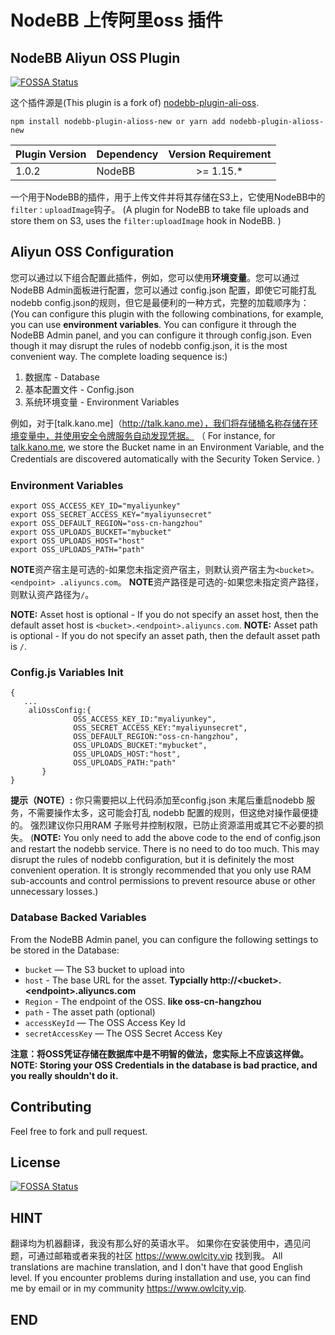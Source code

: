 # NodeBB 上传阿里oss 插件 
## NodeBB Aliyun OSS Plugin

[![FOSSA Status](https://app.fossa.com/api/projects/git%2Bgithub.com%2Fcgh1999520%2Fnodebb-plugin-alioss-new.svg?type=shield)](https://app.fossa.com/projects/git%2Bgithub.com%2Fcgh1999520%2Fnodebb-plugin-alioss-new?ref=badge_shield)

这个插件源是(This plugin is a fork of) [nodebb-plugin-ali-oss](https://github.com/ziofat/nodebb-plugin-ali-oss).
 
`npm install nodebb-plugin-alioss-new or yarn add nodebb-plugin-alioss-new`

| Plugin Version | Dependency     | Version Requirement     |
| ---------------| -------------- |:-----------------------:|
| 1.0.2          | NodeBB         | >= 1.15.* |

一个用于NodeBB的插件，用于上传文件并将其存储在S3上，它使用NodeBB中的`filter：uploadImage`钩子。 
(A plugin for NodeBB to take file uploads and store them on S3, uses the `filter:uploadImage` hook in NodeBB. )

## Aliyun OSS Configuration

您可以通过以下组合配置此插件，例如，您可以使用**环境变量**。您可以通过NodeBB Admin面板进行配置，您可以通过 config.json 配置，即使它可能打乱 nodebb config.json的规则，但它是最便利的一种方式，完整的加载顺序为：
(You can configure this plugin with the following combinations, for example, you can use **environment variables**. You can configure it through the NodeBB Admin panel, and you can configure it through config.json. Even though it may disrupt the rules of nodebb config.json, it is the most convenient way. The complete loading sequence is:)

1. 数据库 - Database
3. 基本配置文件 - Config.json
2. 系统环境变量 - Environment Variables

例如，对于[talk.kano.me]（http://talk.kano.me），我们将存储桶名称存储在环境变量中，并使用安全令牌服务自动发现凭据。 （
For instance, for [talk.kano.me](http://talk.kano.me), we store the Bucket name in an Environment Variable, and the Credentials are discovered automatically with the Security Token Service.
）
### Environment Variables

```
export OSS_ACCESS_KEY_ID="myaliyunkey"
export OSS_SECRET_ACCESS_KEY="myaliyunsecret"
export OSS_DEFAULT_REGION="oss-cn-hangzhou"
export OSS_UPLOADS_BUCKET="mybucket"
export OSS_UPLOADS_HOST="host"
export OSS_UPLOADS_PATH="path"
```

**NOTE**资产宿主是可选的-如果您未指定资产宿主，则默认资产宿主为`<bucket>。<endpoint> .aliyuncs.com`。 **NOTE**资产路径是可选的-如果您未指定资产路径，则默认资产路径为`/`。

**NOTE:** Asset host is optional - If you do not specify an asset host, then the default asset host is `<bucket>.<endpoint>.aliyuncs.com`.
**NOTE:** Asset path is optional - If you do not specify an asset path, then the default asset path is `/`.

### Config.js Variables Init
```
{
   ...
    aliOssConfig:{
              OSS_ACCESS_KEY_ID:"myaliyunkey",
              OSS_SECRET_ACCESS_KEY:"myaliyunsecret",
              OSS_DEFAULT_REGION:"oss-cn-hangzhou",
              OSS_UPLOADS_BUCKET:"mybucket",
              OSS_UPLOADS_HOST:"host",
              OSS_UPLOADS_PATH:"path"
       }
}
```
 **提示（NOTE）:** 你只需要把以上代码添加至config.json 末尾后重启nodebb 服务，不需要操作太多，这可能会打乱 nodebb 配置的规则，但这绝对操作最便捷的。 强烈建议你只用RAM 子账号并控制权限，已防止资源滥用或其它不必要的损失。
  (**NOTE:** You only need to add the above code to the end of config.json and restart the nodebb service. There is no need to do too much. This may disrupt the rules of nodebb configuration, but it is definitely the most convenient operation. It is strongly recommended that you only use RAM sub-accounts and control permissions to prevent resource abuse or other unnecessary losses.)
 
### Database Backed Variables

From the NodeBB Admin panel, you can configure the following settings to be stored in the Database:

* `bucket` — The S3 bucket to upload into
* `host` - The base URL for the asset.  **Typcially http://\<bucket\>.\<endpoint\>.aliyuncs.com**
* `Region` - The endpoint of the OSS. **like oss-cn-hangzhou**
* `path` - The asset path (optional)
* `accessKeyId` — The OSS Access Key Id
* `secretAccessKey` — The OSS Secret Access Key

**注意：将OSS凭证存储在数据库中是不明智的做法，您实际上不应该这样做。**
**NOTE: Storing your OSS Credentials in the database is bad practice, and you really shouldn't do it.**

## Contributing
Feel free to fork and pull request.

## License
[![FOSSA Status](https://app.fossa.com/api/projects/git%2Bgithub.com%2Fcgh1999520%2Fnodebb-plugin-alioss-new.svg?type=large)](https://app.fossa.com/projects/git%2Bgithub.com%2Fcgh1999520%2Fnodebb-plugin-alioss-new?ref=badge_large)

## HINT
 翻译均为机器翻译，我没有那么好的英语水平。 如果你在安装使用中，遇见问题，可通过邮箱或者来我的社区 https://www.owlcity.vip 找到我。
 All translations are machine translation, and I don't have that good English level. If you encounter problems during installation and use, you can find me by email or in my community https://www.owlcity.vip.

## END